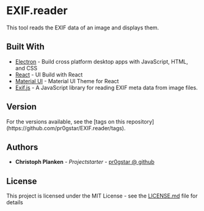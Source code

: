 # EXIF.reader

This tool reads the EXIF data of an image and displays them.

<!-- ## Getting Started

These instructions will get you a copy of the project up and running on your local machine for development and testing purposes. See deployment for notes on how to deploy the project on a live system. -->

<!-- ### Prerequisites

What things you need to install the software and how to install them

```
Give examples
``` -->

<!-- ### Installing

A step by step series of examples that tell you have to get a development env running

Say what the step will be

```
Give the example
```

And repeat

```
until finished
```

End with an example of getting some data out of the system or using it for a little demo -->

## Built With

* [Electron](https://electronjs.org/docs) - Build cross platform desktop apps with JavaScript, HTML, and CSS
* [React](https://reactjs.org/docs/hello-world.html) - UI Build with React
* [Material UI](http://www.material-ui.com) - Material UI Theme for React
* [Exif.js](https://github.com/exif-js/exif-js) - A JavaScript library for reading EXIF meta data from image files.

<!-- ## Contributing

Please read [CONTRIBUTING.md](https://gist.github.com/PurpleBooth/b24679402957c63ec426) for details on our code of conduct, and the process for submitting pull requests to us. -->

## Version

<!-- We use [SemVer](http://semver.org/) for versioning. --> For the versions available, see the [tags on this repository](https://github.com/pr0gstar/EXIF.reader/tags).

## Authors

* **Christoph Planken** - *Projectstarter* - [pr0gstar @ github](https://github.com/pr0gstar)

## License

This project is licensed under the MIT License - see the [LICENSE.md](LICENSE.md) file for details

